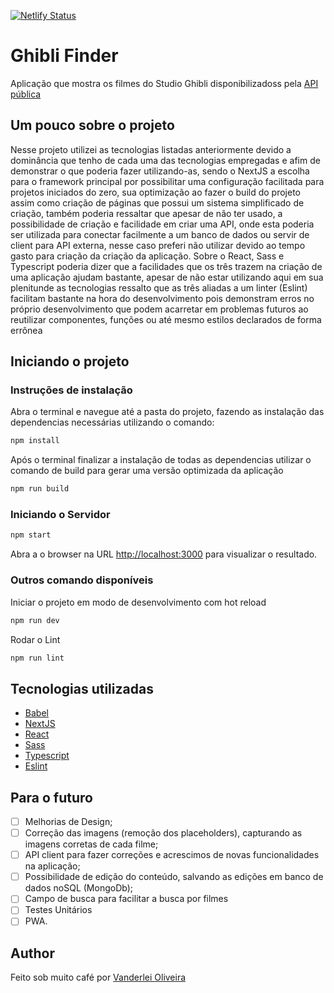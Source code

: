 [![Netlify Status](https://api.netlify.com/api/v1/badges/dcb72b5c-5cc1-44c7-9d5f-08f9e4506070/deploy-status)](https://app.netlify.com/sites/ghiblifinder/deploys)

# Ghibli Finder

Aplicação que mostra os filmes do Studio Ghibli disponibilizadoss pela [API pública](https://ghibliapi.herokuapp.com/)

## Um pouco sobre o projeto

Nesse projeto utilizei as tecnologias listadas anteriormente devido a dominância que tenho de cada uma das tecnologias empregadas e afim de demonstrar o que poderia fazer utilizando-as, sendo o NextJS a escolha para o framework principal por possibilitar uma configuração facilitada para projetos iniciados do zero, sua optimização ao fazer o build do projeto assim como criação de páginas que possui um sistema simplificado de criação, também poderia ressaltar que apesar de não ter usado, a possibilidade de criação e facilidade em criar uma API, onde esta poderia ser utilizada para conectar facilmente a um banco de dados ou servir de client para API externa, nesse caso preferi não utilizar devido ao tempo gasto para criação da criação da aplicação.
Sobre o React, Sass e Typescript poderia dizer que a facilidades que os três trazem na criação de uma aplicação ajudam bastante, apesar de não estar utilizando aqui em sua plenitunde as tecnologias ressalto que as três aliadas a um linter (Eslint) facilitam bastante na hora do desenvolvimento pois demonstram erros no próprio desenvolvimento que podem acarretar em problemas futuros ao reutilizar componentes, funções ou até mesmo estilos declarados de forma errônea 

## Iniciando o projeto

### Instruções de instalação

Abra o terminal e navegue até a pasta do projeto, fazendo as instalação das dependencias necessárias utilizando o comando: 

```bash
npm install
```

Após o terminal finalizar a instalação de todas as dependencias utilizar o comando de build para gerar uma versão optimizada da aplicação

```bash
npm run build
```

### Iniciando o Servidor

```bash
npm start
```

Abra a o browser na URL [http://localhost:3000](http://localhost:3000) para visualizar o resultado.

### Outros comando disponíveis

Iniciar o projeto em modo de desenvolvimento com hot reload
```bash
npm run dev
```

Rodar o Lint

```bash
npm run lint
```

## Tecnologias utilizadas

* [Babel](https://babeljs.io/)
* [NextJS](https://nextjs.org/)
* [React](https://reactjs.org/)
* [Sass](https://sass-lang.com/)
* [Typescript](https://www.typescriptlang.org/)
* [Eslint](https://eslint.org/)

## Para o futuro

- [ ] Melhorias de Design;
- [ ] Correção das imagens (remoção dos placeholders), capturando as imagens corretas de cada filme;
- [ ] API client para fazer correções e acrescimos de novas funcionalidades na aplicação;
- [ ] Possibilidade de edição do conteúdo, salvando as edições em banco de dados noSQL (MongoDb);
- [ ] Campo de busca para facilitar a busca por filmes
- [ ] Testes Unitários
- [ ] PWA.

## Author

Feito sob muito café por [Vanderlei Oliveira](https://oliverdx.com.br)
